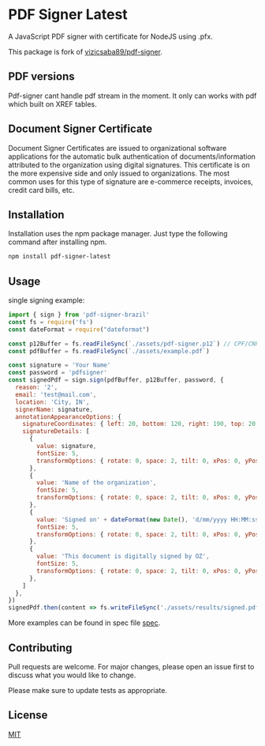 # PDF Signer Latest

A JavaScript PDF signer with certificate for NodeJS using .pfx. 

This package is fork of [vizicsaba89/pdf-signer](https://github.com/vizicsaba89/pdf-signer).

## PDF versions
Pdf-signer cant handle pdf stream in the moment. It only can works with pdf which built on XREF tables. 

## Document Signer Certificate
Document Signer Certificates are issued to organizational software applications for the automatic bulk authentication of documents/information attributed to the organization using digital signatures. This certificate is on the more expensive side and only issued to organizations. The most common uses for this type of signature are e-commerce receipts, invoices, credit card bills, etc.

## Installation

Installation uses the npm package manager. Just type the following command after installing npm.

```bash
npm install pdf-signer-latest
```

## Usage

single signing example:
```javascript
import { sign } from 'pdf-signer-brazil'
const fs = require('fs')
const dateFormat = require("dateformat")

const p12Buffer = fs.readFileSync(`./assets/pdf-signer.p12`) // CPF/CNPJ A1 ICP-Brasil: Use original .pfx file 
const pdfBuffer = fs.readFileSync(`./assets/example.pdf`)

const signature = 'Your Name'
const password = 'pdfsigner'
const signedPdf = sign.sign(pdfBuffer, p12Buffer, password, {
  reason: '2',
  email: 'test@mail.com',
  location: 'City, IN',
  signerName: signature,
  annotationAppearanceOptions: {
    signatureCoordinates: { left: 20, bottom: 120, right: 190, top: 20 },
    signatureDetails: [
      {
        value: signature,
        fontSize: 5,
        transformOptions: { rotate: 0, space: 2, tilt: 0, xPos: 0, yPos: 32 },
      },
      {
        value: 'Name of the organization',
        fontSize: 5,
        transformOptions: { rotate: 0, space: 2, tilt: 0, xPos: 0, yPos: 25.4 },
      },
      {
        value: 'Signed on' + dateFormat(new Date(), 'd/mm/yyyy HH:MM:ss'),
        fontSize: 5,
        transformOptions: { rotate: 0, space: 2, tilt: 0, xPos: 0, yPos: 18 },
      },
      {
        value: 'This document is digitally signed by OZ',
        fontSize: 5,
        transformOptions: { rotate: 0, space: 2, tilt: 0, xPos: 0, yPos: 11 },
      },
    ]
  },
})
signedPdf.then(content => fs.writeFileSync('./assets/results/signed.pdf', content))
```
More examples can be found in spec file [spec](https://github.com/saiarlen/pdf-signer-latest/blob/master/src/sign.spec.ts).

## Contributing
Pull requests are welcome. For major changes, please open an issue first to discuss what you would like to change.

Please make sure to update tests as appropriate.

## License
[MIT](https://choosealicense.com/licenses/mit/)
